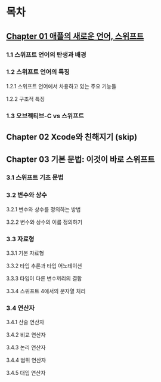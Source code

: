 # 목차

## [Chapter 01 애플의 새로운 언어, 스위프트](https://github.com/MojitoBar/iOS-DeepDive/blob/main/%EA%BC%BC%EA%BC%BC%ED%95%9C_%EC%9E%AC%EC%9D%80%EC%94%A8%EC%9D%98_Swift_%EB%AC%B8%EB%B2%95%ED%8E%B8/1.md)

### 1.1 스위프트 언어의 탄생과 배경

### 1.2 스위프트 언어의 특징

1.2.1 스위프트 언어에서 차용하고 있는 주요 기능들

1.2.2 구조적 특징

### 1.3 오브젝티브-C vs 스위프트

## Chapter 02 Xcode와 친해지기 (skip)

## Chapter 03 기본 문법: 이것이 바로 스위프트

### 3.1 스위프트 기초 문법

### 3.2 변수와 상수

3.2.1 변수와 상수를 정의하는 방법

3.2.2 변수와 상수의 이름 정의하기

### 3.3 자료형

3.3.1 기본 자료형

3.3.2 타입 추론과 타입 어노테이션

3.3.3 타입이 다른 변수끼리의 결합

3.3.4 스위프트 4에서의 문자열 처리

### 3.4 연산자

3.4.1 산술 연산자

3.4.2 비교 연산자

3.4.3 논리 연산자

3.4.4 범위 연산자

3.4.5 대입 연산자
